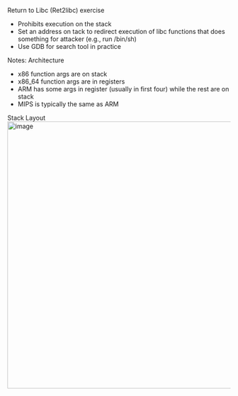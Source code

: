 Return to Libc (Ret2libc) exercise

- Prohibits execution on the stack
- Set an address on tack to redirect execution of libc functions that does something for attacker (e.g., run /bin/sh)
- Use GDB for search tool in practice

Notes:
Architecture
- x86 function args are on stack
- x86_64 function args are in registers
- ARM has some args in register (usually in first four) while the rest are on stack
- MIPS is typically the same as ARM

Stack Layout
<img width="513" height="603" alt="image" src="https://github.com/user-attachments/assets/9361a64b-746a-4faf-8dcd-d7d02b748a55" />


